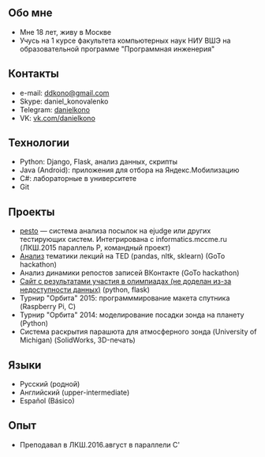 ## Обо мне
*   Мне 18 лет, живу в Москве
*   Учусь на 1 курсе факультета компьютерных наук НИУ ВШЭ на образовательной программе "Программная инженерия"

## Контакты 
*   e-mail: [ddkono@gmail.com](mailto:ddkono@gmail.com)
*   Skype: daniel_konovalenko
*   Telegram: [danielkono](https://telegram.me/danielkono)
*   VK: [vk.com/danielkono](https://vk.com/danielkono)

## Технологии

*   Python: Django, Flask, анализ данных, скрипты
*   Java (Android): приложения для отбора на Яндекс.Мобилизацию 
*   С#: лабораторные в университете
*   Git

## Проекты

*   [pesto](https://github.com/parallel-p/pesto) — система анализа посылок на ejudge или других тестирующих систем. Интегрирована с informatics.mccme.ru (ЛКШ.2015 параллель P, командный проект)
*   [Анализ](https://docs.google.com/document/d/11sVcWf9Mby_w1H2k3xjQKFxv0qG48uPTR71Ko0C1IkQ/edit?usp=sharing) тематики лекций на TED (pandas, nltk, sklearn) (GoTo hackathon)
*   Анализ динамики репостов записей ВКонтакте (GoTo hackathon) 
*   [Сайт с результатами участия в олимпиадах (не доделан из-за недоступности данных)](https://github.com/daniil-konovalenko/kirpykla) (python, flask)
*   Турнир "Орбита" 2015: программмирование макета спутника (Raspberry Pi, C)
*   Турнир "Орбита" 2014: моделирование посадки зонда на планету (Python)
*   Система раскрытия парашюта для атмосферного зонда (University of Michigan) (SolidWorks, 3D-печать)


## Языки

*   Русский (родной)
*   Английский (upper-intermediate)
*   Español (Básico)

## Опыт
*   Преподавал в ЛКШ.2016.август в параллели C'
